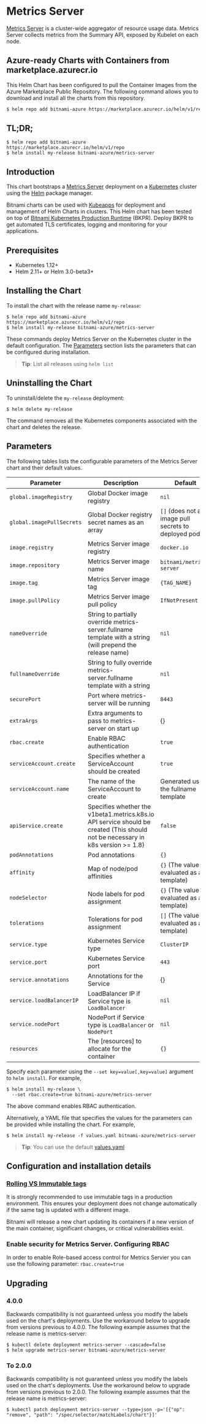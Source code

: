# Metrics Server

[Metrics Server](https://github.com/kubernetes-incubator/metrics-server) is a cluster-wide aggregator of resource usage data. Metrics Server collects metrics from the Summary API, exposed by Kubelet on each node.

## Azure-ready Charts with Containers from marketplace.azurecr.io

This Helm Chart has been configured to pull the Container Images from the Azure Marketplace Public Repository.
The following command allows you to download and install all the charts from this repository.
```bash
$ helm repo add bitnami-azure https://marketplace.azurecr.io/helm/v1/repo
```
## TL;DR;

```console
$ helm repo add bitnami-azure https://marketplace.azurecr.io/helm/v1/repo
$ helm install my-release bitnami-azure/metrics-server
```

## Introduction

This chart bootstraps a [Metrics Server](https://github.com/bitnami/bitnami-docker-metrics-server) deployment on a [Kubernetes](http://kubernetes.io) cluster using the [Helm](https://helm.sh) package manager.

Bitnami charts can be used with [Kubeapps](https://kubeapps.com/) for deployment and management of Helm Charts in clusters. This Helm chart has been tested on top of [Bitnami Kubernetes Production Runtime](https://kubeprod.io/) (BKPR). Deploy BKPR to get automated TLS certificates, logging and monitoring for your applications.

## Prerequisites

- Kubernetes 1.12+
- Helm 2.11+ or Helm 3.0-beta3+

## Installing the Chart

To install the chart with the release name `my-release`:

```console
$ helm repo add bitnami-azure https://marketplace.azurecr.io/helm/v1/repo
$ helm install my-release bitnami-azure/metrics-server
```

These commands deploy Metrics Server on the Kubernetes cluster in the default configuration. The [Parameters](#parameters) section lists the parameters that can be configured during installation.

> **Tip**: List all releases using `helm list`

## Uninstalling the Chart

To uninstall/delete the `my-release` deployment:

```console
$ helm delete my-release
```

The command removes all the Kubernetes components associated with the chart and deletes the release.

## Parameters

The following tables lists the configurable parameters of the Metrics Server chart and their default values.

| Parameter                 | Description                                                                                                                     | Default                                                 |
| ------------------------- | ------------------------------------------------------------------------------------------------------------------------------- | ------------------------------------------------------- |
| `global.imageRegistry`    | Global Docker image registry                                                                                                    | `nil`                                                   |
| `global.imagePullSecrets` | Global Docker registry secret names as an array                                                                                 | `[]` (does not add image pull secrets to deployed pods) |
| `image.registry`          | Metrics Server image registry                                                                                                   | `docker.io`                                             |
| `image.repository`        | Metrics Server image name                                                                                                       | `bitnami/metrics-server`                                |
| `image.tag`               | Metrics Server image tag                                                                                                        | `{TAG_NAME}`                                            |
| `image.pullPolicy`        | Metrics Server image pull policy                                                                                                | `IfNotPresent`                                          |
| `nameOverride`            | String to partially override metrics-server.fullname template with a string (will prepend the release name)                     | `nil`                                                   |
| `fullnameOverride`        | String to fully override metrics-server.fullname template with a string                                                         | `nil`                                                   |
| `securePort`              | Port where metrics-server will be running                                                                                       | `8443`                                                  |
| `extraArgs`               | Extra arguments to pass to metrics-server on start up                                                                           | {}                                                      |
| `rbac.create`             | Enable RBAC authentication                                                                                                      | `true`                                                  |
| `serviceAccount.create`   | Specifies whether a ServiceAccount should be created                                                                            | `true`                                                  |
| `serviceAccount.name`     | The name of the ServiceAccount to create                                                                                        | Generated using the fullname template                   |
| `apiService.create`       | Specifies whether the v1beta1.metrics.k8s.io API service should be created (This should not be necessary in k8s version >= 1.8) | `false`                                                 |
| `podAnnotations`          | Pod annotations                                                                                                                 | `{}`                                                    |
| `affinity`                | Map of node/pod affinities                                                                                                      | `{}` (The value is evaluated as a template)             |
| `nodeSelector`            | Node labels for pod assignment                                                                                                  | `{}` (The value is evaluated as a template)             |
| `tolerations`             | Tolerations for pod assignment                                                                                                  | `[]` (The value is evaluated as a template)             |
| `service.type`            | Kubernetes Service type                                                                                                         | `ClusterIP`                                             |
| `service.port`            | Kubernetes Service port                                                                                                         | `443`                                                   |
| `service.annotations`     | Annotations for the Service                                                                                                     | {}                                                      |
| `service.loadBalancerIP`  | LoadBalancer IP if Service type is `LoadBalancer`                                                                               | `nil`                                                   |
| `service.nodePort`        | NodePort if Service type is `LoadBalancer` or `NodePort`                                                                        | `nil`                                                   |
| `resources`               | The [resources] to allocate for the container                                                                                   | `{}`                                                    |

Specify each parameter using the `--set key=value[,key=value]` argument to `helm install`. For example,

```console
$ helm install my-release \
  --set rbac.create=true bitnami-azure/metrics-server
```

The above command enables RBAC authentication.

Alternatively, a YAML file that specifies the values for the parameters can be provided while installing the chart. For example,

```console
$ helm install my-release -f values.yaml bitnami-azure/metrics-server
```

> **Tip**: You can use the default [values.yaml](values.yaml)

## Configuration and installation details

### [Rolling VS Immutable tags](https://docs.bitnami.com/containers/how-to/understand-rolling-tags-containers/)

It is strongly recommended to use immutable tags in a production environment. This ensures your deployment does not change automatically if the same tag is updated with a different image.

Bitnami will release a new chart updating its containers if a new version of the main container, significant changes, or critical vulnerabilities exist.

### Enable security for Metrics Server. Configuring RBAC

In order to enable Role-based access control for Metrics Servier you can use the following parameter: `rbac.create=true`

## Upgrading

### 4.0.0

Backwards compatibility is not guaranteed unless you modify the labels used on the chart's deployments.
Use the workaround below to upgrade from versions previous to 4.0.0. The following example assumes that the release name is metrics-server:

```console
$ kubectl delete deployment metrics-server --cascade=false
$ helm upgrade metrics-server bitnami-azure/metrics-server
```

### To 2.0.0

Backwards compatibility is not guaranteed unless you modify the labels used on the chart's deployments.
Use the workaround below to upgrade from versions previous to 2.0.0. The following example assumes that the release name is metrics-server:

```console
$ kubectl patch deployment metrics-server --type=json -p='[{"op": "remove", "path": "/spec/selector/matchLabels/chart"}]'
```